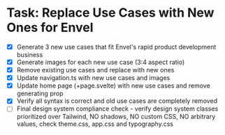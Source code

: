 # Task: Replace Use Cases with New Ones for Envel

- [x] Generate 3 new use cases that fit Envel's rapid product development business
- [x] Generate images for each new use case (3:4 aspect ratio)
- [x] Remove existing use cases and replace with new ones
- [x] Update navigation.ts with new use cases and images
- [x] Update home page (+page.svelte) with new use cases and remove generating prop
- [x] Verify all syntax is correct and old use cases are completely removed
- [ ] Final design system compliance check - verify design system classes prioritized over Tailwind, NO shadows, NO custom CSS, NO arbitrary values, check theme.css, app.css and typography.css